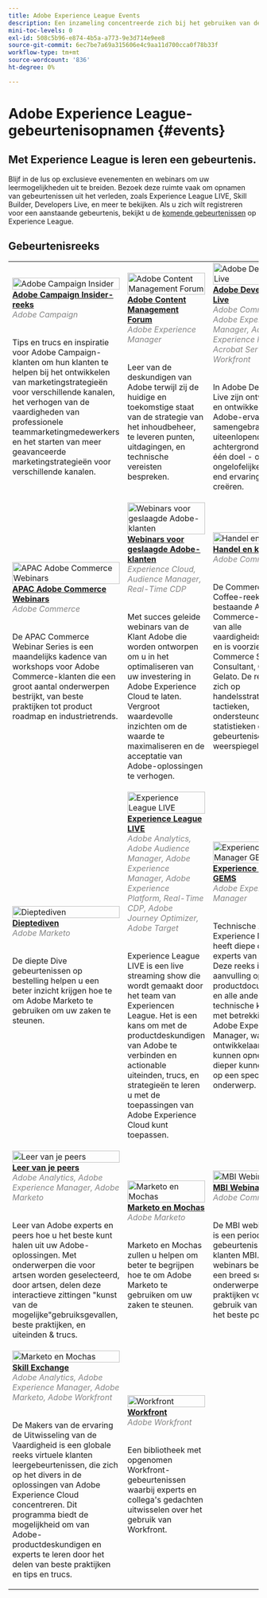 ```yaml
---
title: Adobe Experience League Events
description: Een inzameling concentreerde zich bij het gebruiken van de producten van de Onderneming van de Adobe op opnamen
mini-toc-levels: 0
exl-id: 508c5b96-e874-4b5a-a773-9e3d714e9ee8
source-git-commit: 6ec7be7a69a315606e4c9aa11d700cca0f78b33f
workflow-type: tm+mt
source-wordcount: '836'
ht-degree: 0%

---
```


# Adobe Experience League-gebeurtenisopnamen {#events}

## Met Experience League is leren een gebeurtenis.

Blijf in de lus op exclusieve evenementen en webinars om uw leermogelijkheden uit te breiden. Bezoek deze ruimte vaak om opnamen van gebeurtenissen uit het verleden, zoals Experience League LIVE, Skill Builder, Developers Live, en meer te bekijken. Als u zich wilt registreren voor een aanstaande gebeurtenis, bekijkt u de [komende gebeurtenissen](https://%65xperienceleague.adobe.com/events/?lang=en) op Experience League.

## Gebeurtenisreeks

<table>
  <tr>
   <td>
      <a href="/help/adobe-campaign-insider/overview.md">
      <img style="width:100%" alt="Adobe Campaign Insider" src="https://cdn.experienceleague.adobe.com/thumb/exl-event-adobe-campaign-insider-series.png"/>      
      </a>
      <div>
         <a href="/help/adobe-campaign-insider/overview.md"><strong>Adobe Campaign Insider-reeks</strong></a>
        <br/><em class="title is-size-7" style="color: #858585;"> Adobe Campaign</em>
      </div>
      <p>
        <br/>
         Tips en trucs en inspiratie voor Adobe Campaign-klanten om hun klanten te helpen bij het ontwikkelen van marketingstrategieën voor verschillende kanalen, het verhogen van de vaardigheden van professionele teammarketingmedewerkers en het starten van meer geavanceerde marketingstrategieën voor verschillende kanalen.
      </p>
    </td>
   <td>
      <a href="/help/adobe-content-management-forum/overview.md">
      <img style="width:100%" alt="Adobe Content Management Forum" src="https://cdn.experienceleague.adobe.com/thumb/exl-event-adobe-content-management-forum.png"/>
      </a>
      <div>
         <a href="/help/adobe-content-management-forum/overview.md"><strong>Adobe Content Management Forum</strong></a>
        <br/><em class="title is-size-7" style="color: #858585;">Adobe Experience Manager</em>
      </div>
      <p>
        <br/>
         Leer van de deskundigen van Adobe terwijl zij de huidige en toekomstige staat van de strategie van het inhoudbeheer, te leveren punten, uitdagingen, en technische vereisten bespreken.
      </p>
    </td>
   <td>
      <a href="/help/adobe-developers-live/overview.md">
      <img style="width:100%" alt="Adobe Developers Live" src="https://cdn.experienceleague.adobe.com/thumb/exl-event-adobe-developers-live.png"/>
      </a>
      <div>
         <a href="/help/adobe-developers-live/overview.md"><strong>Adobe Developers Live</strong></a>
        <br/><em class="title is-size-7" style="color: #858585;">Adobe Commerce, Adobe Experience Manager, Adobe Experience Platform, Acrobat Services, Workfront</em>
      </div>
      <p>
        <br/>
         In Adobe Developers Live zijn ontwikkelaars en ontwikkelaars van Adobe-ervaringen samengebracht met uiteenlopende achtergronden en met één doel - om ongelofelijke end-to-end ervaringen te creëren.
      </p>
    </td>
    <td>
      <a href="/help/aem-champion-office-hours/overview.md">
      <img style="width:100%" alt="AEM kantooruren" src="https://cdn.experienceleague.adobe.com/thumb/exl-event-aem-champions.png"/>
      </a>
      <div>
         <a href="/help/aem-champion-office-hours/overview.md"><strong>AEM kantooruren</strong></a>
        <br/><em class="title is-size-7" style="color: #858585;">Adobe Experience Manager</em>
      </div>
      <p>
        <br/>
         Als u in het bevorderen van uw kennis en gebruik van Adobe Experience Manager, het in wisselwerking staan met de leiders van het de gedachtegoed van de Experience Manager, en het verdienen van exclusief zwoerd interesseert - dan sluit me vandaag aan bij de Gebruikersgroep van de Uuren van het Bureau van AEM Champion!
      </p>
    </td> 
    </tr>
    <tr>
   <td>
      <a href="/help/apac-commerce/overview.md">
      <img style="width:100%" alt="APAC Adobe Commerce Webinars" src="https://cdn.experienceleague.adobe.com/thumb/exl-event-apac-commerce-series.png"/>
      </a>
      <div>
         <a href="/help/apac-commerce/overview.md"><strong>APAC Adobe Commerce Webinars</strong></a>
        <br/><em class="title is-size-7" style="color: #858585;">Adobe Commerce</em>
      </div>
      <p>
        <br/>
         De APAC Commerce Webinar Series is een maandelijks kadence van workshops voor Adobe Commerce-klanten die een groot aantal onderwerpen bestrijkt, van beste praktijken tot product roadmap en industrietrends.
      </p>
    </td>
      <td>
      <a href="/help/adobe-customer-success-webinars/overview.md">
      <img style="width:100%" alt="Webinars voor geslaagde Adobe-klanten" src="https://cdn.experienceleague.adobe.com/thumb/exl-event-customer-success-webinars.png"/>
      </a>
      <div>
         <a href="/help/adobe-customer-success-webinars/overview.md"><strong>Webinars voor geslaagde Adobe-klanten</strong></a>
        <br/><em class="title is-size-7" style="color: #858585;">Experience Cloud, Audience Manager, Real-Time CDP</em>
      </div>
      <p>
        <br/>
         Met succes geleide webinars van de Klant Adobe die worden ontworpen om u in het optimaliseren van uw investering in Adobe Experience Cloud te laten. Vergroot waardevolle inzichten om de waarde te maximaliseren en de acceptatie van Adobe-oplossingen te verhogen.
      </p>
    </td> 
   <td>
      <a href="/help/commerce-and-coffee/overview.md">
      <img style="width:100%" alt="Handel en koffie" src="https://cdn.experienceleague.adobe.com/thumb/exl-event-commerce-and-coffee.png"/>
      </a>
      <div>
         <a href="/help/commerce-and-coffee/overview.md"><strong>Handel en koffie</strong></a>
        <br/><em class="title is-size-7" style="color: #858585;">Adobe Commerce</em>
      </div>
      <p>
        <br/>
         De Commerce &amp; Coffee-reeks is voor bestaande Adobe Commerce-klanten van alle vaardigheidsniveaus en is voorzien van Sr. Commerce Strategy Consultant, Corey Gelato. De reeks richt zich op handelsstrategieën en tactieken, ondersteund door statistieken die het gebeurtenisonderwerp weerspiegelen.
      </p>
    </td>
   <td>
      <a href="/help/customer-data-management-voices/overview.md">
      <img style="width:100%" alt="Klantengegevensbeheerstemmen" src="https://cdn.experienceleague.adobe.com/thumb/exl-event-customer-data-management-voices.png"/>
      </a>
      <div>
         <a href="/help/customer-data-management-voices/overview.md"><strong>Klantengegevensbeheerstemmen</strong></a>
        <br/><em class="title is-size-7" style="color: #858585;">Adobe Experience Platform, Real-Time CDP</em>
      </div>
      <p>
        <br/>
         Uw bestemming als technische en marketingleider en specialist op het gebied van gegevensbeheer van klanten. Een one stop shop om van je gelijken te horen, geïnspireerd te raken en te leren over de ontwikkelingen in de martech.
      </p>
    </td>
   <tr> 
   <td>
      <a href="/help/deep-dives/overview.md">
      <img style="width:100%" alt="Dieptediven" src="https://cdn.experienceleague.adobe.com/thumb/exl-event-deep-dives.png"/>
      </a>
      <div>
         <a href="/help/deep-dives/overview.md"><strong>Dieptediven</strong></a>
        <br/><em class="title is-size-7" style="color: #858585;">Adobe Marketo</em>
      </div>
      <p>
        <br/>
         De diepte Dive gebeurtenissen op bestelling helpen u een beter inzicht krijgen hoe te om Adobe Marketo te gebruiken om uw zaken te steunen.
      </p>
    </td>
   <td>
      <a href="/help/experience-league-live/overview.md">
      <img style="width:100%" alt="Experience League LIVE" src="https://cdn.experienceleague.adobe.com/thumb/exl-event-experience-league-live.png"/>
      </a>
      <div>
         <a href="/help/experience-league-live/overview.md"><strong>Experience League LIVE</strong></a>
        <br/><em class="title is-size-7" style="color: #858585;">Adobe Analytics, Adobe Audience Manager, Adobe Experience Manager, Adobe Experience Platform, Real-Time CDP, Adobe Journey Optimizer, Adobe Target </em>
      </div>
      <p>
        <br/>
         Experience League LIVE is een live streaming show die wordt gemaakt door het team van Experiencen League. Het is een kans om met de productdeskundigen van Adobe te verbinden en actionable uiteinden, trucs, en strategieën te leren u met de toepassingen van Adobe Experience Cloud kunt toepassen.
      </p>
    </td>
   <td>
      <a href="/help/experience-manager-gems/overview.md">
      <img style="width:100%" alt="Experience Manager GEMS" src="https://cdn.experienceleague.adobe.com/thumb/exl-event-aem-gems.png"/>
      </a>
      <div>
         <a href="/help/experience-manager-gems/overview.md"><strong>Experience Manager GEMS</strong></a>
        <br/><em class="title is-size-7" style="color: #858585;">Adobe Experience Manager</em>
      </div>
      <p>
        <br/>
         Technische Adobe Experience Manager heeft diepe duiken van experts van Adobe. Deze reeks is een aanvulling op de productdocumentatie en alle andere technische kanalen met betrekking tot Adobe Experience Manager, waardoor ontwikkelaars contact kunnen opnemen en dieper kunnen gaan op een specifiek onderwerp.
      </p>
    </td>
    <td>
      <a href="/help/experience-manager-release-overview/overview.md">
      <img style="width:100%" alt="Overzicht van release Experience Manager" src="https://cdn.experienceleague.adobe.com/thumb/exl-event-experience-manager-release-overview.png"/>
      </a>
      <div>
         <a href="/help/experience-manager-release-overview/overview.md"><strong>Overzicht van release Experience Manager</strong></a>
        <br/><em class="title is-size-7" style="color: #858585;">Adobe Experience Manager</em>
      </div>
      <p>
        <br/>
         Bekijk een kort overzicht van de nieuwste functies op Adobe Experience Manager as a Cloud Service. Dit zijn korte, ongeveer 10 minuten durende video's die door het AEM productteam worden geleverd en die de hooglichten van de nieuwste release delen.
      </p>
    </td>
    </tr>
    <tr>
    <td>
      <a href="/help/learn-from-your-peers/overview.md">
      <img style="width:100%" alt="Leer van je peers" src="https://cdn.experienceleague.adobe.com/thumb/exl-event-learn-from-your-peers.png"/>
      </a>
      <div>
         <a href="/help/learn-from-your-peers/overview.md"><strong>Leer van je peers</strong></a>
        <br/><em class="title is-size-7" style="color: #858585;">Adobe Analytics, Adobe Experience Manager, Adobe Marketo</em>
      </div>
      <p>
        <br/>
         Leer van Adobe experts en peers hoe u het beste kunt halen uit uw Adobe-oplossingen. Met onderwerpen die voor artsen worden geselecteerd, door artsen, delen deze interactieve zittingen "kunst van de mogelijke"gebruiksgevallen, beste praktijken, en uiteinden &amp; trucs.
      </p>
    </td>
   <td>
      <a href="/help/marketo-and-mochas/overview.md">
      <img style="width:100%" alt="Marketo en Mochas" src="https://cdn.experienceleague.adobe.com/thumb/exl-event-marketo-and-mochas.png"/>
      </a>
      <div>
         <a href="/help/marketo-and-mochas/overview.md"><strong>Marketo en Mochas</strong></a>
        <br/><em class="title is-size-7" style="color: #858585;">Adobe Marketo</em>
      </div>
      <p>
        <br/>
         Marketo en Mochas zullen u helpen om beter te begrijpen hoe te om Adobe Marketo te gebruiken om uw zaken te steunen.
      </p>
    </td>
    <td>
      <a href="/help/mbi-webinars/overview.md">
      <img style="width:100%" alt="MBI Webinars" src="https://cdn.experienceleague.adobe.com/thumb/exl-event-mbi-webinars.png"/>
      </a>
      <div>
         <a href="/help/mbi-webinars/overview.md"><strong>MBI Webinars</strong></a>
        <br/><em class="title is-size-7" style="color: #858585;">Adobe Commerce</em>
      </div>
      <p>
        <br/>
         De MBI webinar reeks is een periodieke gebeurtenis voor klanten MBI. De webinars bestrijken een breed scala aan onderwerpen en beste praktijken voor het gebruik van MBI voor het beste potentieel.
      </p>
    </td>
    <td>
      <a href="/help/skill-builder/overview.md">
      <img style="width:100%" alt="Skill Builder" src="https://cdn.experienceleague.adobe.com/thumb/exl-event-skill-builders.png"/>
      </a>
      <div>
         <a href="/help/skill-builder/overview.md"><strong>Skill Builders</strong></a>
        <br/><em class="title is-size-7" style="color: #858585;">Adobe Analytics, Adobe Commerce, Adobe Experience Manager, Adobe Campaign, Adobe, Marketo, Adobe Target, Customer Journey Analytics, Real-Time CDP</em>
      </div>
      <p>
        <br/>
         Skill Builder is een webinar reeks die wordt ontworpen om uw kennisbasis te bouwen en uw investering in Adobe Experience Cloud te maximaliseren.
      </p>
    </td>
    </tr>
    <tr>
   <td>
      <a href="/help/skill-exchange/overview.md">
      <img style="width:100%" alt="Marketo en Mochas" src="https://cdn.experienceleague.adobe.com/thumb/exl-event-skill-exchange.png"/>
      </a>
      <div>
         <a href="/help/skill-exchange/overview.md"><strong>Skill Exchange</strong></a>
        <br/><em class="title is-size-7" style="color: #858585;">Adobe Analytics, Adobe Experience Manager, Adobe Marketo, Adobe Workfront</em>
      </div>
      <p>
        <br/>
         De Makers van de ervaring de Uitwisseling van de Vaardigheid is een globale reeks virtuele klanten leergebeurtenissen, die zich op het divers in de oplossingen van Adobe Experience Cloud concentreren. Dit programma biedt de mogelijkheid om van Adobe-productdeskundigen en experts te leren door het delen van beste praktijken en tips en trucs.
      </p>
    </td>
    <td>
      <a href="/help/workfront/overview.md">
      <img style="width:100%" alt="Workfront" src="https://cdn.experienceleague.adobe.com/thumb/exl-event-workfront.png"/>
      </a>
      <div>
         <a href="/help/workfront/overview.md"><strong>Workfront</strong></a>
        <br/><em class="title is-size-7" style="color: #858585;">Adobe Workfront</em>
      </div>
      <p>
        <br/>
         Een bibliotheek met opgenomen Workfront-gebeurtenissen waarbij experts en collega's gedachten uitwisselen over het gebruik van Workfront.
      </p>
    </td>
  </tr>    
</table>
